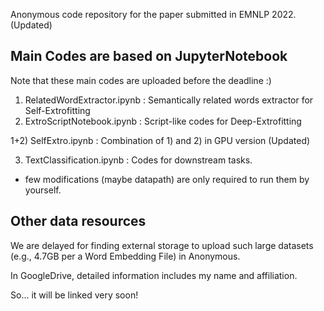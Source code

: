 Anonymous code repository for the paper submitted in EMNLP 2022. (Updated)

## Main Codes are based on JupyterNotebook
Note that these main codes are uploaded before the deadline :)
1) RelatedWordExtractor.ipynb : Semantically related words extractor for Self-Extrofitting
2) ExtroScriptNotebook.ipynb : Script-like codes for Deep-Extrofitting

1+2) SelfExtro.ipynb : Combination of 1) and 2) in GPU version (Updated)

3) TextClassification.ipynb : Codes for downstream tasks.



* few modifications (maybe datapath) are only required to run them by yourself.

## Other data resources
We are delayed for finding external storage to upload such large datasets (e.g., 4.7GB per a Word Embedding File) in Anonymous.

In GoogleDrive, detailed information includes my name and affiliation.

So... it will be linked very soon!
